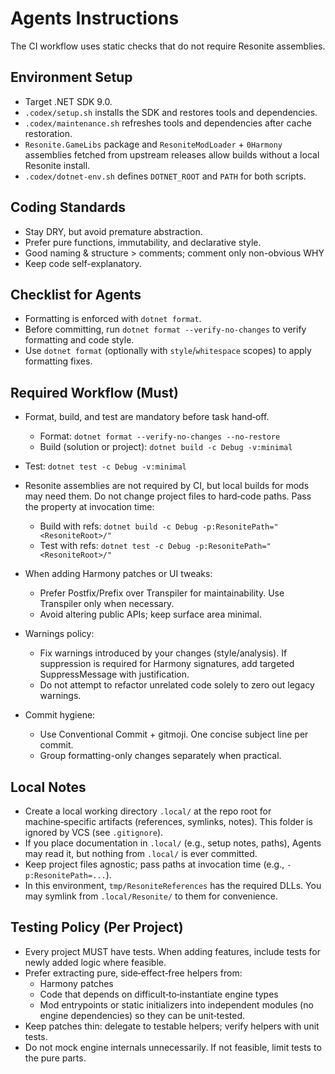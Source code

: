 # Agents Instructions

The CI workflow uses static checks that do not require Resonite assemblies.

## Environment Setup

- Target .NET SDK 9.0.
- `.codex/setup.sh` installs the SDK and restores tools and dependencies.
- `.codex/maintenance.sh` refreshes tools and dependencies after cache restoration.
- `Resonite.GameLibs` package and `ResoniteModLoader` + `0Harmony` assemblies fetched from upstream releases allow builds without a local Resonite install.
- `.codex/dotnet-env.sh` defines `DOTNET_ROOT` and `PATH` for both scripts.

## Coding Standards

- Stay DRY, but avoid premature abstraction.
- Prefer pure functions, immutability, and declarative style.
- Good naming & structure > comments; comment only non-obvious WHY
- Keep code self-explanatory.

## Checklist for Agents

- Formatting is enforced with `dotnet format`.
- Before committing, run `dotnet format --verify-no-changes` to verify formatting and code style.
- Use `dotnet format` (optionally with `style`/`whitespace` scopes) to apply formatting fixes.

## Required Workflow (Must)

- Format, build, and test are mandatory before task hand‑off.
  - Format: `dotnet format --verify-no-changes --no-restore`
  - Build (solution or project): `dotnet build -c Debug -v:minimal`
- Test: `dotnet test -c Debug -v:minimal`

- Resonite assemblies are not required by CI, but local builds for mods may need them. Do not change project files to hard‑code paths. Pass the property at invocation time:
  - Build with refs: `dotnet build -c Debug -p:ResonitePath="<ResoniteRoot>/"`
  - Test with refs: `dotnet test -c Debug -p:ResonitePath="<ResoniteRoot>/"`

- When adding Harmony patches or UI tweaks:
  - Prefer Postfix/Prefix over Transpiler for maintainability. Use Transpiler only when necessary.
  - Avoid altering public APIs; keep surface area minimal.

- Warnings policy:
  - Fix warnings introduced by your changes (style/analysis). If suppression is required for Harmony signatures, add targeted SuppressMessage with justification.
  - Do not attempt to refactor unrelated code solely to zero out legacy warnings.

- Commit hygiene:
  - Use Conventional Commit + gitmoji. One concise subject line per commit.
  - Group formatting-only changes separately when practical.

## Local Notes

- Create a local working directory `.local/` at the repo root for machine‑specific artifacts (references, symlinks, notes). This folder is ignored by VCS (see `.gitignore`).
- If you place documentation in `.local/` (e.g., setup notes, paths), Agents may read it, but nothing from `.local/` is ever committed.
- Keep project files agnostic; pass paths at invocation time (e.g., `-p:ResonitePath=...`).
- In this environment, `tmp/ResoniteReferences` has the required DLLs. You may symlink from `.local/Resonite/` to them for convenience.

## Testing Policy (Per Project)

- Every project MUST have tests. When adding features, include tests for newly added logic where feasible.
- Prefer extracting pure, side‑effect‑free helpers from:
  - Harmony patches
  - Code that depends on difficult‑to‑instantiate engine types
  - Mod entrypoints or static initializers
  into independent modules (no engine dependencies) so they can be unit‑tested.
- Keep patches thin: delegate to testable helpers; verify helpers with unit tests.
- Do not mock engine internals unnecessarily. If not feasible, limit tests to the pure parts.
